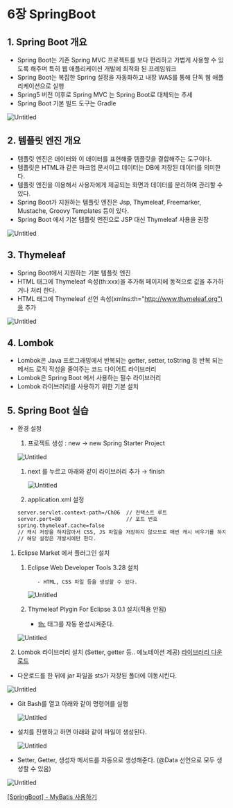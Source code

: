 # 6장 SpringBoot

## 1. Spring Boot 개요

- Spring Boot는 기존 Spring MVC 프로젝트를 보다 편리하고 가볍게 사용할 수 있도록 해주며 특히 웹 애플리케이션 개발에 최적화 된 프레임워크
- Spring Boot는 복잡한 Spring 설정을 자동화하고 내장 WAS를 통해 단독 웹 애플리케이션으로 실행
- Spring5 버전 이후로 Spring MVC 는 Spring Boot로 대체되는 추세
- Spring Boot 기본 빌드 도구는 Gradle

![Untitled](https://s3-us-west-2.amazonaws.com/secure.notion-static.com/d1310d7c-4498-4ae7-994b-6be1ca5bb1e9/Untitled.png)

## 2. 템플릿 엔진 개요

- 템플릿 엔진은 데이터와 이 데이터를 표현해줄 템플릿을 결합해주는 도구이다.
- 템플릿은 HTML과 같은 마크업 문서이고 데이터는 DB에 저장된 데이터를 의미한다.
- 템플릿 엔진을 이용해서 사용자에게 제공되는 화면과 데이터를 분리하여 관리할 수 있다.
- Spring Boot가 지원하는 템플릿 엔진은 Jsp, Thymeleaf, Freemarker, Mustache, Groovy Templates 등이 있다.
- Spring Boot 에서 기본 템플릿 엔진으로 JSP 대신 Thymeleaf 사용을 권장

![Untitled](https://s3-us-west-2.amazonaws.com/secure.notion-static.com/53335661-cddd-4e21-8a3a-55873dab154f/Untitled.png)

## 3. Thymeleaf

- Spring Boot에서 지원하는 기본 템플릿 엔진
- HTML 태그에 Thymeleaf 속성(th:xxx)을 추가해 페이지에 동적으로 값을 추가하거나 처리 한다.
- HTML 태그에 Thymeleaf 선언 속성(xmlns:th="http://www.thymeleaf.org")을 추가

![Untitled](https://s3-us-west-2.amazonaws.com/secure.notion-static.com/2dfe87f1-25d5-42e4-bf74-49c32af75fac/Untitled.png)

## 4. Lombok

- Lombok은 Java 프로그래밍에서 반복되는 getter, setter, toString 등 반복 되는 메서드 로직 작성을 줄여주는 코드 다이어트 라이브러리
- Lombok은 Spring Boot 에서 사용하는 필수 라이브러리
- Lombok 라이브러리를 사용하기 위한 기본 설치

## 5. Spring Boot 실습

- 환경 설정
    1. 프로젝트 생성 : new → new Spring Starter Project
    
    ![Untitled](https://s3-us-west-2.amazonaws.com/secure.notion-static.com/92012cbb-4340-400d-9b75-8a77ee15616c/Untitled.png)
    
    1. next 를 누르고 아래와 같이 라이브러리 추가 → finish
        
        ![Untitled](https://s3-us-west-2.amazonaws.com/secure.notion-static.com/f1cb3ba1-2fae-4335-ab0f-fd85ad9c9770/Untitled.png)
        
    
    3. application.xml 설정
    
    ```xml
    server.servlet.context-path=/Ch06  // 컨택스트 루트
    server.port=80                     // 포트 번호
    spring.thymeleaf.cache=false       
    // 캐시 저장을 하지않아서 CSS, JS 파일을 저장하지 않으므로 매번 캐시 비우기를 하지 않아도 됨
    // 해당 설정은 개발시에만 한다.
    ```
    

1. Eclipse Market 에서 플러그인 설치
    1. Eclipse Web Developer Tools 3.28 설치
        
              - HTML, CSS 파일 등을 생성할 수 있다.
        
        ![Untitled](https://s3-us-west-2.amazonaws.com/secure.notion-static.com/e65997a5-9b38-4788-89d0-ffc5e7c6c70d/Untitled.png)
        
    2. Thymeleaf Plygin For Eclipse 3.0.1 설치(적용 안됨)
        - <th:> 태그를 자동 완성시켜준다.
    
    ![Untitled](https://s3-us-west-2.amazonaws.com/secure.notion-static.com/5d2c9734-0b3c-4932-9861-9c7e3ccac060/Untitled.png)
    
2. Lombok 라이브러리 설치 (Setter, getter 등.. 에노테이션 제공)   [라이브러리 다운로드](https://projectlombok.org/download)
- 다운로드를 한 뒤에 jar 파일을 sts가 저장된 폴더에 이동시킨다.

![Untitled](https://s3-us-west-2.amazonaws.com/secure.notion-static.com/46277709-4134-4f8a-bfd5-62586200a062/Untitled.png)

- Git Bash를 열고 아래와 같이 명령어를 실행
    
    ![Untitled](https://s3-us-west-2.amazonaws.com/secure.notion-static.com/75c79fda-b89e-4d6a-9706-cdab3c8984f0/Untitled.png)
    
- 설치를 진행하고 하면 아래와 같이 파일이 생성된다.
    
    ![Untitled](https://s3-us-west-2.amazonaws.com/secure.notion-static.com/511a135b-f04f-40fe-b4be-4ce27551d5dc/Untitled.png)
    

- Setter, Getter, 생성자 메서드를 자동으로 생성해준다. (@Data 선언으로 모두 생성할 수 있음)

![Untitled](https://s3-us-west-2.amazonaws.com/secure.notion-static.com/f957556f-2678-44b6-955a-f3bcd944b8c9/Untitled.png)

[[SpringBoot] - MyBatis 사용하기](https://www.notion.so/SpringBoot-MyBatis-67d652ed75d14778ae2b2c628b26c3bc)
